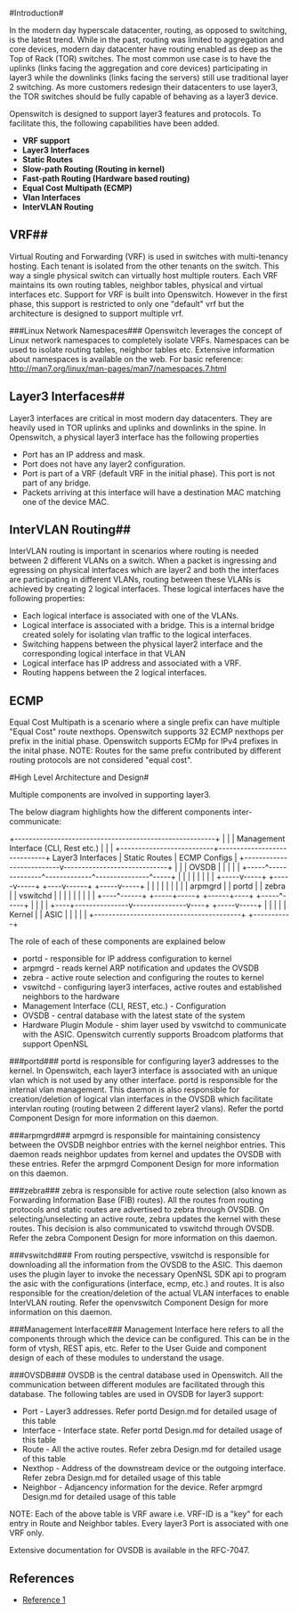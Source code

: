 #Introduction#

In the modern day hyperscale datacenter, routing, as opposed to switching, is the latest trend. While in the past, routing was limited to aggregation and core devices, modern day datacenter have routing enabled as deep as the Top of Rack (TOR) switches. The most common use case is to have the uplinks (links facing the aggregation and core devices) participating in layer3 while the downlinks (links facing the servers) still use traditional layer 2 switching. As more customers redesign their datacenters to use layer3, the TOR switches should be fully capable of behaving as a layer3 device.

Openswitch is designed to support layer3 features and protocols.
To facilitate this, the following capabilities have been added.

- **VRF support**
- **Layer3 Interfaces**
- **Static Routes**
- **Slow-path Routing (Routing in kernel)**
- **Fast-path Routing (Hardware based routing)**
- **Equal Cost Multipath (ECMP)**
- **Vlan Interfaces**
- **InterVLAN Routing**

## VRF##
Virtual Routing and Forwarding (VRF) is used in switches with multi-tenancy hosting. Each tenant is isolated from the other tenants on the switch. This way a single physical switch can virtually host multiple routers. Each VRF maintains its own routing tables, neighbor tables, physical and virtual interfaces etc. Support for VRF is built into Openswitch. However in the first phase, this support is restricted to only one "default" vrf but the architecture is designed to support multiple vrf.

###Linux Network Namespaces###
Openswitch leverages the concept of Linux network namespaces to completely isolate VRFs. Namespaces can be used to isolate routing tables, neighbor tables etc. Extensive information about namespaces is available on the web. For basic reference: http://man7.org/linux/man-pages/man7/namespaces.7.html

## Layer3 Interfaces##
Layer3 interfaces are critical in most modern day datacenters. They are heavily used in TOR uplinks and uplinks and downlinks in the spine. In Openswitch, a physical layer3 interface has the following properties

- Port has an IP address and mask.
- Port does not have any layer2 configuration.
- Port is part of a VRF (default VRF in the initial phase). This port is not part of any bridge.
- Packets arriving at this interface will have a destination MAC matching one of the device MAC.

## InterVLAN Routing##
InterVLAN routing is important in scenarios where routing is needed between 2 different VLANs on a switch. When a packet is ingressing and egressing on physical interfaces which are layer2 and both the interfaces are participating in different VLANs, routing between these VLANs is achieved by creating 2 logical interfaces. These logical interfaces have the following properties:

- Each logical interface is associated with one of the VLANs.
- Logical interface is associated with a bridge. This is a internal bridge created solely for isolating vlan traffic to the logical interfaces.
- Switching happens between the physical layer2 interface and the corresponding logical interface in that VLAN
- Logical interface has IP address and associated with a VRF.
- Routing happens between the 2 logical interfaces.

## ECMP ##
Equal Cost Multipath is a scenario where a single prefix can have multiple "Equal Cost" route nexthops. Openswitch supports 32 ECMP nexthops per prefix in the initial phase. Openswitch supports ECMp for IPv4 prefixes in the inital phase.
NOTE: Routes for the same prefix contributed by different routing protocols are not considered "equal cost".

#High Level Architecture and Design#

Multiple components are involved in supporting layer3.

The below diagram highlights how the different components inter-communicate:

+--------------------------------------------------------+
|                                                        |
|        Management Interface (CLI, Rest etc.)           |
|                                                        |
+--------------------------+-----------------------------+
   Layer3 Interfaces       |
   Static Routes           |
   ECMP Configs            |
+--------------------------v-----------------------------+
|                                                        |
|                        OVSDB                           |
|                                                        |
|                                                        |
+-----^--------------^-------------^---------------^-----+
      |              |             |               |
      |              |             |               |
+-----v-----+  +-----v-----+  +----v------+  +-----v-----+
|           |  |           |  |           |  |           |
| arpmgrd   |  |   portd   |  |   zebra   |  |  vswitchd |
|           |  |           |  |           |  |           |
+----^------+  +-----+-----+  +------+----+  +-----^-----+
     |               |               |             |
+----+---------------v---------------v----+  +-----v-----+
|                                         |  |           |
|                 Kernel                  |  |   ASIC    |
|                                         |  |           |
+-----------------------------------------+  +-----------+

The role of each of these components are explained below

- portd - responsible for IP address configuration to kernel
- arpmgrd - reads kernel ARP notification and updates the OVSDB
- zebra - active route selection and configuring the routes to kernel
- vswitchd - configuring layer3 interfaces, active routes and established neighbors to the hardware
- Management Interface (CLI, REST, etc.) - Configuration
- OVSDB - central database with the latest state of the system
- Hardware Plugin Module - shim layer used by vswitchd to communicate with the ASIC. Openswitch currently supports Broadcom platforms that support OpenNSL

###portd###
portd is responsible for configuring layer3 addresses to the kernel. In Openswitch, each layer3 interface is associated with an unique vlan which is not used by any other interface. portd is responsible for the internal vlan management. This daemon is also responsible for creation/deletion of logical vlan interfaces in the OVSDB which facilitate intervlan routing (routing between 2 different layer2 vlans). Refer the portd Component Design for more information on this daemon.

###arpmgrd###
arpmgrd is responsible for maintaining consistency between the OVSDB neighbor entries with the kernel neighbor entries. This daemon reads neighbor updates from kernel and updates the OVSDB with these entries. Refer the arpmgrd Component Design for more information on this daemon.

###zebra###
zebra is responsible for active route selection (also known as Forwarding Information Base (FIB) routes). All the routes from routing protocols and static routes are advertised to zebra through OVSDB. On selecting/unselecting an active route, zebra updates the kernel with these routes. This decision is also communicated to vswitchd through OVSDB. Refer the zebra Component Design for more information on this daemon.

###vswitchd###
From routing perspective, vswitchd is responsible for downloading all the information from the OVSDB to the ASIC. This daemon uses the plugin layer to invoke the necessary OpenNSL SDK api to program the asic with the  configurations (interface, ecmp, etc.) and routes. It is also responsible for the creation/deletion of the actual VLAN interfaces to enable InterVLAN routing. Refer the openvswitch Component Design for more information on this daemon.

###Management Interface###
Management Interface here refers to all the components through which the device can be configured. This can be in the form of vtysh, REST apis, etc. Refer to the User Guide and component design of each of these modules to understand the usage.

###OVSDB###
OVSDB is the central database used in Openswitch. All the communication between different modules are facilitated through this database. The following tables are used in OVSDB for layer3 support:

- Port - Layer3 addresses. Refer portd Design.md for detailed usage of this table
- Interface - Interface state. Refer portd Design.md for detailed usage of this table
- Route - All the active routes. Refer zebra Design.md for detailed usage of this table
- Nexthop - Address of the downstream device or the outgoing interface. Refer zebra Design.md for detailed usage of this table
- Neighbor - Adjancency information for the device. Refer arpmgrd Design.md for detailed usage of this table

NOTE: Each of the above table is VRF aware i.e. VRF-ID is a "key" for each entry in Route and Neighbor tables. Every layer3 Port is associated with one VRF only.

Extensive documentation for OVSDB is available in the RFC-7047.


References
----------
* [Reference 1](http://www.openswitch.net/docs/redest1)

